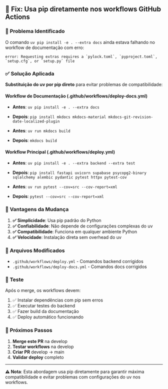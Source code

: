## 🔧 Fix: Usa pip diretamente nos workflows GitHub Actions

### 🚨 **Problema Identificado**

O comando `uv pip install -e . --extra docs` ainda estava falhando no workflow de documentação com erro:
```
error: Requesting extras requires a `pylock.toml`, `pyproject.toml`, `setup.cfg`, or `setup.py` file
```

### ✅ **Solução Aplicada**

**Substituição do uv por pip direto** para evitar problemas de compatibilidade:

#### **Workflow de Documentação (.github/workflows/deploy-docs.yml)**
- **Antes**: `uv pip install -e . --extra docs`
- **Depois**: `pip install mkdocs mkdocs-material mkdocs-git-revision-date-localized-plugin`

- **Antes**: `uv run mkdocs build`
- **Depois**: `mkdocs build`

#### **Workflow Principal (.github/workflows/deploy.yml)**
- **Antes**: `uv pip install -e . --extra backend --extra test`
- **Depois**: `pip install fastapi uvicorn supabase psycopg2-binary sqlalchemy alembic pydantic pytest httpx pytest-cov`

- **Antes**: `uv run pytest --cov=src --cov-report=xml`
- **Depois**: `pytest --cov=src --cov-report=xml`

### 🎯 **Vantagens da Mudança**

1. **✅ Simplicidade**: Usa pip padrão do Python
2. **✅ Confiabilidade**: Não depende de configurações complexas do uv
3. **✅ Compatibilidade**: Funciona em qualquer ambiente Python
4. **✅ Velocidade**: Instalação direta sem overhead do uv

### 📁 **Arquivos Modificados**

- `.github/workflows/deploy.yml` - Comandos backend corrigidos
- `.github/workflows/deploy-docs.yml` - Comandos docs corrigidos

### 🧪 **Teste**

Após o merge, os workflows devem:
1. ✅ Instalar dependências com pip sem erros
2. ✅ Executar testes do backend
3. ✅ Fazer build da documentação
4. ✅ Deploy automático funcionando

### 🔄 **Próximos Passos**

1. **Merge este PR** na develop
2. **Testar workflows** na develop
3. **Criar PR** develop → main
4. **Validar deploy** completo

---

**⚠️ Nota**: Esta abordagem usa pip diretamente para garantir máxima compatibilidade e evitar problemas com configurações do uv nos workflows. 